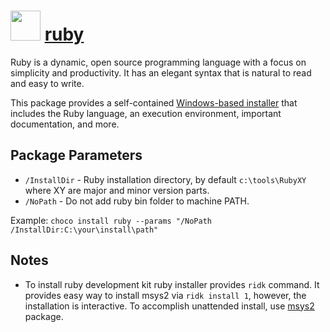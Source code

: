 ﻿# <img src="https://cdn.rawgit.com/chocolatey/chocolatey-coreteampackages/aad7c15bfbec43c3716f8a82bc3af22e1a55579d/icons/ruby.svg" width="48" height="48"/> [ruby](https://chocolatey.org/packages/ruby)

Ruby is a dynamic, open source programming language with a focus on simplicity and productivity. It has an elegant syntax that is natural to read and easy to write.

This package provides a self-contained [Windows-based installer](https://rubyinstaller.org) that includes the Ruby language, an execution environment, important documentation, and more.

## Package Parameters

- `/InstallDir` - Ruby installation directory, by default `c:\tools\RubyXY` where XY are major and minor version parts.
- `/NoPath`     - Do not add ruby bin folder to machine PATH.

Example: `choco install ruby --params "/NoPath /InstallDir:C:\your\install\path"`

## Notes

- To install ruby development kit ruby installer provides `ridk` command. It provides easy way to install msys2 via `ridk install 1`, however, the installation is interactive. To accomplish unattended install, use [msys2](https://chocolatey.org/packages/msys2) package.

